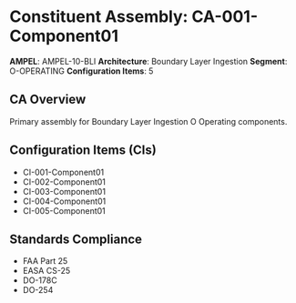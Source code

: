 # Constituent Assembly: CA-001-Component01

**AMPEL**: AMPEL-10-BLI
**Architecture**: Boundary Layer Ingestion
**Segment**: O-OPERATING
**Configuration Items**: 5

## CA Overview
Primary assembly for Boundary Layer Ingestion O Operating components.

## Configuration Items (CIs)
- CI-001-Component01
- CI-002-Component01
- CI-003-Component01
- CI-004-Component01
- CI-005-Component01

## Standards Compliance
- FAA Part 25
- EASA CS-25
- DO-178C
- DO-254
